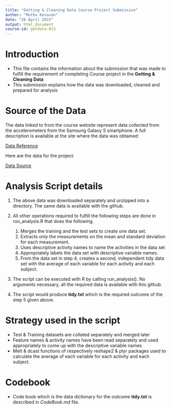```yaml
---
title: "Getting & Cleaning Data Course Project Submission"
author: "Muthu Kesavan"
date: "26 April 2015"
output: html_document
course-id: getdata-013
---
```


# Introduction

* This file contains the information about the submission that was made to 
fulfill the requirement of completing Course project in the **Getting & 
Cleaning Data**
* This submission explains how the data was downloaded, cleaned and prepared for
analysis

# Source of the Data

The data linked to from the course website represent data collected from the accelerometers from the Samsung Galaxy S smartphone. A full description is available at the site where the data was obtained: 

[Data Reference](http://archive.ics.uci.edu/ml/datasets/Human+Activity+Recognition+Using+Smartphones) 

Here are the data for the project: 

[Data Source](https://d396qusza40orc.cloudfront.net/getdata%2Fprojectfiles%2FUCI%20HAR%20Dataset.zip)

# Analysis Script details

1. The above data was downloaded separately and unzipped into a directory. The same data is available with
the github.

2. All other operations required to fulfill the following steps are done in run_analysis.R that does the following. 
    1. Merges the training and the test sets to create one data set.
    2. Extracts only the measurements on the mean and standard deviation for each measurement. 
    3. Uses descriptive activity names to name the activities in the data set
    4. Appropriately labels the data set with descriptive variable names. 
    5. From the data set in step 4, creates a second, independent tidy data set with the average of each variable for each activity and each subject.

3. The script can be executed with R by calling run_analysis(). No arguments necessary, all the required
data is available with this github.
4. The script would produce **tidy.txt** which is the required outcome of the step 5 given above.

# Strategy used in the script

* Test & Training datasets are collated separately and merged later
* Feature names & activity names have been read separately and used appropriately to come up
with the descriptive variable names
* Melt & dcast functions of respectively reshape2 & plyr packages used  to calculate the average of each
variable for each activity and each subject.

# Codebook
* Code book which is the data dictionary for the outcome **tidy.txt** is described in *CodeBook.md* file.

# 